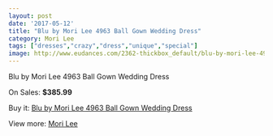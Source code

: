 ```yaml
---
layout: post
date: '2017-05-12'
title: "Blu by Mori Lee 4963 Ball Gown Wedding Dress"
category: Mori Lee
tags: ["dresses","crazy","dress","unique","special"]
image: http://www.eudances.com/2362-thickbox_default/blu-by-mori-lee-4963-ball-gown-wedding-dress.jpg
---
```

Blu by Mori Lee 4963 Ball Gown Wedding Dress

On Sales: **$385.99**
<a href="https://www.eudances.com/en/mori-lee/787-blu-by-mori-lee-4963-ball-gown-wedding-dress.html"><amp-img layout="responsive" width="600" height="600" src="//www.eudances.com/2362-thickbox_default/blu-by-mori-lee-4963-ball-gown-wedding-dress.jpg" alt="Blu by Mori Lee 4963 Ball Gown Wedding Dress 0" /></a>
<a href="https://www.eudances.com/en/mori-lee/787-blu-by-mori-lee-4963-ball-gown-wedding-dress.html"><amp-img layout="responsive" width="600" height="600" src="//www.eudances.com/2364-thickbox_default/blu-by-mori-lee-4963-ball-gown-wedding-dress.jpg" alt="Blu by Mori Lee 4963 Ball Gown Wedding Dress 1" /></a>
<a href="https://www.eudances.com/en/mori-lee/787-blu-by-mori-lee-4963-ball-gown-wedding-dress.html"><amp-img layout="responsive" width="600" height="600" src="//www.eudances.com/2363-thickbox_default/blu-by-mori-lee-4963-ball-gown-wedding-dress.jpg" alt="Blu by Mori Lee 4963 Ball Gown Wedding Dress 2" /></a>

Buy it: [Blu by Mori Lee 4963 Ball Gown Wedding Dress](https://www.eudances.com/en/mori-lee/787-blu-by-mori-lee-4963-ball-gown-wedding-dress.html "Blu by Mori Lee 4963 Ball Gown Wedding Dress")

View more: [Mori Lee](https://www.eudances.com/en/9-mori-lee "Mori Lee")